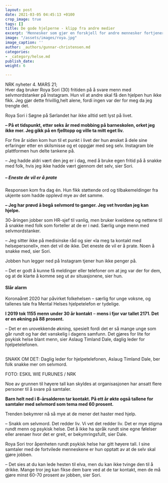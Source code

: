 ```yaml
---
layout: post
date: 2021-03-05 04:45:13 +0100
crop_image: true
tags: []
title: De gode hjelperne - klipp fra andre medier
excerpt: 'Mennesker som gjør en forskjell for andre mennesker fortjener positiv omtale '
image: "/assets/images/roya.jpg"
image_caption: ''
author: _authors/gunnar-christensen.md
categories:
- _category/helse.md
publish_date: 
weight: 6

---
```

NRK nyheter 4. MARS 21;  
Hver dag bruker Roya Sori (30) fritiden på å svare menn med selvmordstanker på Instagram. Hun vil at andre skal få den hjelpen hun ikke fikk. Jeg gjør dette frivillig,helt alene, fordi ingen var der for meg da jeg trengte det.

Roya Sori i Søgne på Sørlandet har ikke alltid sett lyst på livet.

**– På et tidspunkt, etter seks år med mobbing på barneskolen, orket jeg ikke mer. Jeg gikk på en fjelltopp og ville ta mitt eget liv.**

For fire år siden kom hun til et punkt i livet der hun ønsket å dele sine erfaringer etter en skilsmisse og et oppgjør med seg selv. Instagram ble plattformen hun delte tankene på.

– Jeg hadde aldri vært den jeg er i dag, med å bruke egen fritid på å snakke med folk, hvis jeg ikke hadde vært gjennom det selv, sier Sori.

##### – Eneste de vil er å prate

Responsen kom fra dag én. Hun fikk støttende ord og tilbakemeldinger fra ukjente som hadde opplevd mye av det samme.

**– Jeg har prøvd å begå selvmord to ganger. Jeg vet hvordan jeg kan hjelpe.**

30-åringen jobber som HR-sjef til vanlig, men bruker kveldene og nettene til å snakke med folk som forteller at de er i nød. Særlig unge menn med selvmordstanker.

– Jeg sitter ikke på medisinske råd og sier «la meg ta kontakt med helsepersonell», men det vil de ikke. Det eneste de vil er å prate. Noen å snakke med, sier Sori.

Jobben hun legger ned på Instagram tjener hun ikke penger på.

– Det er godt å kunne få meldinger eller telefoner om at jeg var der for dem, og at de klarte å komme seg ut av situasjonene, sier hun.

#### Slår alarm

Koronaåret 2020 har påvirket folkehelsen – særlig for unge voksne, og tallenes tale fra Mental Helses hjelpetelefon er tydelige.

**I 2019 tok 1155 menn under 30 år kontakt** – **mens i fjor var tallet 2171. Det er en økning på 88 prosent.**

– Det er en urovekkende økning, spesielt fordi det er så mange unge som går rundt og har det vanskelig i dagens samfunn. Det gjøres for lite for psykisk helse blant menn, sier Aslaug Timland Dale, daglig leder for hjelpetelefonen.

![Aslaug Timland Dale, daglig leder i Mental Helse Norge, utenfor kontoret i Skien. Foto: Eskil Wie Furunes / NRK](data:image/gif;base64,R0lGODlhAQABAIAAAAAAAP///yH5BAEAAAAALAAAAAABAAEAAAIBRAA7 "Trykk for å øke størrelsen på bildet")

SNAKK OM DET: Daglig leder for hjelpetelefonen, Aslaug Timland Dale, ber folk snakke mer om selvmord.

FOTO: ESKIL WIE FURUNES / NRK

Noe av grunnen til høyere tall kan skyldes at organisasjonen har ansatt flere personer til å svare på samtaler.

**Barn helt ned i 8-årsalderen tar kontakt. På ett år økte også tallene for samtaler med selvmord som tema med 60 prosent.**

Trenden bekymrer nå så mye at de mener det haster med hjelp.

– Snakk om selvmord. Det redder liv. Vi vet det redder liv. Det er mye stigma rundt menn og psykisk helse. Det å ikke ha språk rundt sine egne følelser eller arenaer hvor det er greit, er bekymringsfullt, sier Dale.

Roya Sori tror åpenheten rundt psykisk helse har gitt høyere tall. I sine samtaler med de fortvilede menneskene er hun opptatt av at de selv skal gjøre jobben.

– Det sies at du kan lede hesten til elva, men du kan ikke tvinge den til å drikke. Mange tror jeg kan fikse dem bare ved at de tar kontakt, men de må gjøre minst 60-70 prosent av jobben, sier Sori.